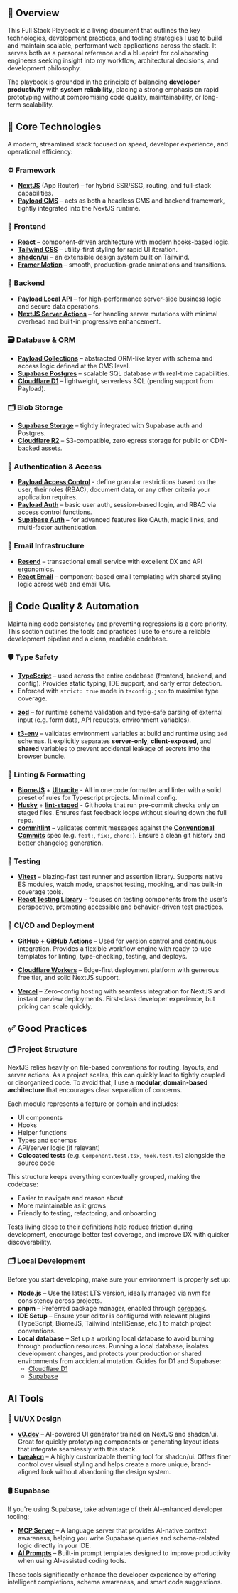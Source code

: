 ## 🚀 Overview

This Full Stack Playbook is a living document that outlines the key technologies, development practices, and tooling strategies I use to build and maintain scalable, performant web applications across the stack. It serves both as a personal reference and a blueprint for collaborating engineers seeking insight into my workflow, architectural decisions, and development philosophy.

The playbook is grounded in the principle of balancing **developer productivity** with **system reliability**, placing a strong emphasis on rapid prototyping without compromising code quality, maintainability, or long-term scalability.

## 🧱 Core Technologies

A modern, streamlined stack focused on speed, developer experience, and operational efficiency:

### ⚙️ Framework

- **[NextJS](https://nextjs.org/)** (App Router) – for hybrid SSR/SSG, routing, and full-stack capabilities.
- **[Payload CMS](https://payloadcms.com/)** – acts as both a headless CMS and backend framework, tightly integrated into the NextJS runtime.

### 🎨 Frontend

- **[React](https://react.dev/)** – component-driven architecture with modern hooks-based logic.
- **[Tailwind CSS](https://tailwindcss.com/)** – utility-first styling for rapid UI iteration.
- **[shadcn/ui](https://ui.shadcn.com/)** – an extensible design system built on Tailwind.
- **[Framer Motion](https://motion.dev/)** – smooth, production-grade animations and transitions.

### 🧠 Backend

- **[Payload Local API](https://payloadcms.com/docs/local-api/overview)** – for high-performance server-side business logic and secure data operations.
- **[NextJS Server Actions](https://nextjs.org/docs/app/getting-started/updating-data)** – for handling server mutations with minimal overhead and built-in progressive enhancement.

### 🗃️ Database & ORM

- **[Payload Collections](https://payloadcms.com/docs/configuration/collections)** – abstracted ORM-like layer with schema and access logic defined at the CMS level.
- **[Supabase Postgres](https://supabase.com/database)** – scalable SQL database with real-time capabilities.
- **[Cloudflare D1](https://developers.cloudflare.com/d1/)** – lightweight, serverless SQL (pending support from Payload).

### 🗂️ Blob Storage

- **[Supabase Storage](https://supabase.com/storage)** – tightly integrated with Supabase auth and Postgres.
- **[Cloudflare R2](https://developers.cloudflare.com/r2/)** – S3-compatible, zero egress storage for public or CDN-backed assets.

### 🔐 Authentication & Access

- **[Payload Access Control](https://payloadcms.com/docs/access-control/overview)** - define granular restrictions based on the user, their roles (RBAC), document data, or any other criteria your application requires.
- **[Payload Auth](https://payloadcms.com/docs/authentication/overview)** – basic user auth, session-based login, and RBAC via access control functions.
- **[Supabase Auth](https://supabase.com/auth)** – for advanced features like OAuth, magic links, and multi-factor authentication.

### 📧 Email Infrastructure

- **[Resend](https://resend.com/)** – transactional email service with excellent DX and API ergonomics.
- **[React Email](https://react.email/)** – component-based email templating with shared styling logic across web and email UIs.

## 🧪 Code Quality & Automation

Maintaining code consistency and preventing regressions is a core priority. This section outlines the tools and practices I use to ensure a reliable development pipeline and a clean, readable codebase.

### 🛡️ Type Safety

- **[TypeScript](https://www.typescriptlang.org/)** – used across the entire codebase (frontend, backend, and config). Provides static typing, IDE support, and early error detection.
- Enforced with `strict: true` mode in `tsconfig.json` to maximise type coverage.
* **[zod](https://zod.dev/)** – for runtime schema validation and type-safe parsing of external input (e.g. form data, API requests, environment variables).
- **[t3-env](https://github.com/t3-oss/t3-env)** – validates environment variables at build and runtime using `zod` schemas. It explicitly separates **server-only**, **client-exposed**, and **shared** variables to prevent accidental leakage of secrets into the browser bundle.

### 🧹 Linting & Formatting

- **[BiomeJS](https://biomejs.dev/)** + **[Ultracite](https://www.ultracite.dev/)** - All in one code formatter and linter with a solid preset of rules for Typescript projects. Minimal config.
- **[Husky](https://typicode.github.io/husky/)** + **[lint-staged](https://github.com/lint-staged/lint-staged)** - Git hooks that run pre-commit checks only on staged files. Ensures fast feedback loops without slowing down the full repo.
- **[commitlint](https://commitlint.js.org/)** – validates commit messages against the [**Conventional Commits**](https://www.conventionalcommits.org/en/v1.0.0/) spec (e.g. `feat:`, `fix:`, `chore:`). Ensure a clean git history and better changelog generation.

### 🧬 Testing

- **[Vitest](https://vitest.dev/)** – blazing-fast test runner and assertion library. Supports native ES modules, watch mode, snapshot testing, mocking, and has built-in coverage tools.
- **[React Testing Library](https://testing-library.com/docs/react-testing-library/intro/)** – focuses on testing components from the user’s perspective, promoting accessible and behavior-driven test practices.

### 🔁 CI/CD and Deployment

- **[GitHub + GitHub Actions](https://github.com/features/actions)** – Used for version control and continuous integration. Provides a flexible workflow engine with ready-to-use templates for linting, type-checking, testing, and deploys.
  
- **[Cloudflare Workers](https://developers.cloudflare.com/workers/framework-guides/web-apps/nextjs/)** – Edge-first deployment platform with generous free tier, and solid NextJS support.

- **[Vercel](https://vercel.com/)** – Zero-config hosting with seamless integration for NextJS and instant preview deployments. First-class developer experience, but pricing can scale quickly.

## ✅ Good Practices

### 🗂️ Project Structure

NextJS relies heavily on file-based conventions for routing, layouts, and server actions. As a project scales, this can quickly lead to tightly coupled or disorganized code. To avoid that, I use a **modular, domain-based architecture** that encourages clear separation of concerns.

Each module represents a feature or domain and includes:
- UI components
- Hooks
- Helper functions
- Types and schemas
- API/server logic (if relevant)
- **Colocated tests** (e.g. `Component.test.tsx`, `hook.test.ts`) alongside the source code

This structure keeps everything contextually grouped, making the codebase:
- Easier to navigate and reason about
- More maintainable as it grows
- Friendly to testing, refactoring, and onboarding

Tests living close to their definitions help reduce friction during development, encourage better test coverage, and improve DX with quicker discoverability.

### 🗂️ Local Development

Before you start developing, make sure your environment is properly set up:

- **Node.js** – Use the latest LTS version, ideally managed via [nvm](https://github.com/nvm-sh/nvm) for consistency across projects.
- **pnpm** – Preferred package manager, enabled through [corepack](https://github.com/nodejs/corepack#readme).
- **IDE Setup** – Ensure your editor is configured with relevant plugins (TypeScript, BiomeJS, Tailwind IntelliSense, etc.) to match project conventions.
- **Local database** – Set up a working local database to avoid burning through production resources. Running a local database, isolates development changes, and protects your production or shared environments from accidental mutation. Guides for D1 and Supabase:
  - [Cloudflare D1](https://developers.cloudflare.com/d1/best-practices/local-development/)
  - [Supabase](https://supabase.com/docs/guides/local-development?queryGroups=package-manager&package-manager=pnpm)
  
## AI Tools

### 🎨 UI/UX Design
- **[v0.dev](https://v0.dev/)** – AI-powered UI generator trained on NextJS and shadcn/ui. Great for quickly prototyping components or generating layout ideas that integrate seamlessly with this stack.
- **[tweakcn](https://tweakcn.com/)** – A highly customizable theming tool for shadcn/ui. Offers finer control over visual styling and helps create a more unique, brand-aligned look without abandoning the design system.

### 🛢️ Supabase

If you're using Supabase, take advantage of their AI-enhanced developer tooling:

- **[MCP Server](https://supabase.com/blog/mcp-server)** – A language server that provides AI-native context awareness, helping you write Supabase queries and schema-related logic directly in your IDE.
- **[AI Prompts](https://supabase.com/docs/guides/getting-started/ai-prompts)** – Built-in prompt templates designed to improve productivity when using AI-assisted coding tools.

These tools significantly enhance the developer experience by offering intelligent completions, schema awareness, and smart code suggestions.